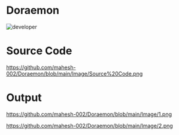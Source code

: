 # Doraemon

![developer](https://img.shields.io/badge/Developed%20By%20%3A-%20Maheshwaran-red)

# Source Code

https://github.com/mahesh-002/Doraemon/blob/main/Image/Source%20Code.png

# Output

https://github.com/mahesh-002/Doraemon/blob/main/Image/1.png

https://github.com/mahesh-002/Doraemon/blob/main/Image/2.png
